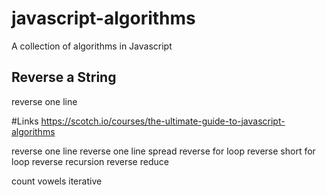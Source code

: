# javascript-algorithms

A collection of algorithms in Javascript

## Reverse a String

reverse one line

#Links
https://scotch.io/courses/the-ultimate-guide-to-javascript-algorithms

reverse one line
reverse one line spread
reverse for loop
reverse short for loop
reverse recursion
reverse reduce

count vowels iterative
